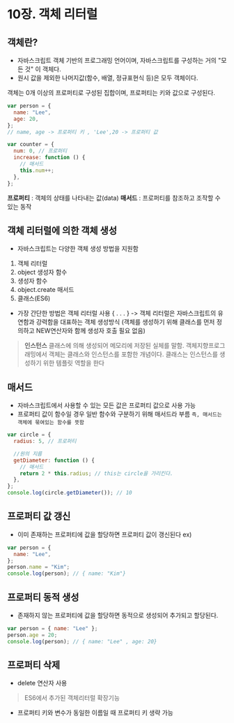 # 10장. 객체 리터럴

## 객체란?

- 자바스크립트 객체 기반의 프로그래밍 언어이며, 자바스크립트를 구성하는 거의 "모든 것" 이 객체다.
- 원시 값을 제외한 나머지값(함수, 배열, 정규표현식 등)은 모두 객체이다.

객체는 0개 이상의 프로퍼티로 구성된 집합이며, 프로퍼티는 키와 값으로 구성된다.

```javascript
var person = {
  name: "Lee",
  age: 20,
};
// name, age -> 프로퍼티 키 , 'Lee',20 -> 프로퍼티 값

var counter = {
  num: 0, // 프로퍼티
  increase: function () {
    // 매서드
    this.num++;
  },
};
```

**프로퍼티** : 객체의 상태를 나타내는 값(data)
**매서드** : 프로퍼티를 참조하고 조작할 수 있는 동작

## 객체 리터럴에 의한 객체 생성

- 자바스크립트는 다양한 객체 생성 방법을 지원함

1. 객체 리터럴
2. object 생성자 함수
3. 생성자 함수
4. object.create 매서드
5. 클래스(ES6)

- 가장 간단한 방법은 객체 리터럴 사용 { . . . }
  -> 객체 리터럴은 자바스크립트의 유연함과 강력함을 대표하는 객체 생성방식
  (객체를 생성하기 위해 클래스를 먼저 정의하고 NEW연산자와 함께 생성자 호출 필요 없음)

> **인스턴스**
> 클래스에 의해 생성되어 메모리에 저장된 실체를 말함.
> 객체지향프로그래밍에서 객체는 클래스와 인스턴스를 포함한 개념이다. 클래스는 인스턴스를 생성하기 위한 템플릿 역할을 한다

## 매서드

- 자바스크립트에서 사용할 수 있는 모든 값은 프로퍼티 값으로 사용 가능
- 프로퍼티 값이 함수일 경우 일반 함수와 구분하기 위해 매서드라 부름
  `즉, 매서드는 객체에 묶여있는 함수를 뜻함`

```javascript
var circle = {
  radius: 5, // 프로퍼티

  //원의 지름
  getDiameter: function () {
    // 매서드
    return 2 * this.radius; // this는 circle을 가리킨다.
  },
};
console.log(circle.getDiameter()); // 10
```

## 프로퍼티 값 갱신

- 이미 존재하는 프로퍼티에 값을 할당하면 프로퍼티 값이 갱신된다
  ex)

```javascript
var person = {
  name: "Lee",
};
person.name = "Kim";
console.log(person); // { name: "Kim"}
```

## 프로퍼티 동적 생성

- 존재하지 않는 프로퍼티에 값을 할당하면 동적으로 생성되어 추가되고 할당된다.

```javascript
var person = { name: "Lee" };
person.age = 20;
console.log(person); // { name: "Lee" , age: 20}
```

## 프로퍼티 삭제

- delete 연산자 사용

> ES6에서 추가된 객체리터럴 확장기능

- 프로퍼티 키와 변수가 동일한 이름일 때 프로퍼티 키 생략 가능
